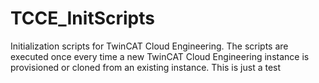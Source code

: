 # TCCE_InitScripts
Initialization scripts for TwinCAT Cloud Engineering. The scripts are executed once every time a new TwinCAT Cloud Engineering instance is provisioned or cloned from an existing instance.
This is just a test

